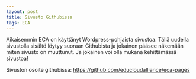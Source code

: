 ```yaml
---
layout: post
title: Sivusto Githubissa
tags: ECA
---
```


Aikaisemmin ECA on käyttänyt Wordpress-pohjaista sivustoa.
Tällä uudella sivustolla sisältö löytyy suoraan Githubista ja jokainen pääsee näkemään
miten sivusto on muuttunut. Ja jokainen voi olla mukana kehittämässä sivustoa!

Sivuston osoite githubissa: <a href="https://github.com/educloudalliance">https://github.com/educloudalliance/eca-pages</a>

